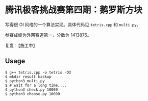 # 腾讯极客挑战赛第四期：鹅罗斯方块

写得很 OI 风格的一个算法实现。具体代码见 `tetris.cpp` 和 `multi.py`。

参赛成绩为外网赛道第一，分数为 1413876。

复盘：【施工中】

## Usage

```
$ g++ tetris.cpp -o tetris -O3
$ mkdir result backup
$ python3 multi.py
$ # wait for a long time....
$ python3 check.py 10000
$ python3 choose.py 10000
```

